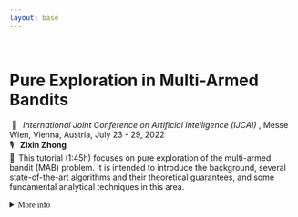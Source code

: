 ```yaml
---
layout: base
---
```


<br/>
  
 
# Pure Exploration in Multi-Armed Bandits
&nbsp;📍 &thinsp;
<i> International Joint Conference on Artificial Intelligence (IJCAI) </i>, Messe Wien, Vienna, Austria, July 23 - 29, 2022
<br>
🎙️ &thinsp;
<b> Zixin Zhong </b> 
<br>
&#128172;&thinsp;
This tutorial (1:45h) focuses on pure exploration of the multi-armed bandit (MAB) problem. It is intended to introduce the background, several state-of-the-art algorithms and their theoretical guarantees, and some fundamental analytical techniques in this area.
<!-- <b>Abstract </b> 
<br> &nbsp;&nbsp;&nbsp;&nbsp;&nbsp;&nbsp; -->

<details>
<summary>
  <span style="font-family:serif-primary; font-color:default-shade;">More info</span>
<!--   <span style="background-color:blue">More info</span> -->
  </summary>
         &nbsp;&nbsp;&nbsp;&nbsp;<span style="font-family:$serif-primary; font-color:$default-shade;">will be presented here.</span>
<!-- <figure class="highlight"> -->
<!--     <pre> -->
<!--         <code class="language-ruby" data-lang="ruby"> -->
<!--         <span class="nb">puts</span> <span class="s1">'Expanded message'</span> -->
<!--         </code> -->
<!--     </pre> -->
<!-- </figure> -->
</details>
  

